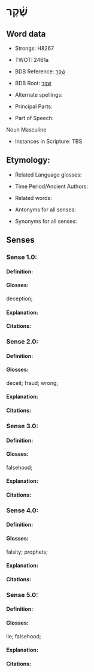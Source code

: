 # שֶׁ֫קֶר

<!-- Status: S2="NeedsEdits" -->
<!-- Lexica used for edits:   -->

## Word data

* Strongs: H8267

* TWOT: 2461a

* BDB Reference: [שֶׁ֫קֶר](rc://en/bdb/dict/v.fw.ab)

* BDB Root: [שׁקר](rc://en/bdb/dict/v.fw.aa)

* Alternate spellings:

* Principal Parts:

* Part of Speech:

Noun Masculine

* Instances in Scripture: TBS

## Etymology:

* Related Language glosses:

* Time Period/Ancient Authors:

* Related words:

* Antonyms for all senses:

* Synonyms for all senses:

## Senses

### Sense 1.0:

#### Definition:

#### Glosses:

deception; 

#### Explanation:

#### Citations:



### Sense 2.0:

#### Definition:

#### Glosses:

deceit; fraud; wrong; 

#### Explanation:

#### Citations:



### Sense 3.0:

#### Definition:

#### Glosses:

falsehood; 

#### Explanation:

#### Citations:



### Sense 4.0:

#### Definition:

#### Glosses:

falsity; prophets; 

#### Explanation:

#### Citations:



### Sense 5.0:

#### Definition:

#### Glosses:

lie; falsehood; 

#### Explanation:

#### Citations:



